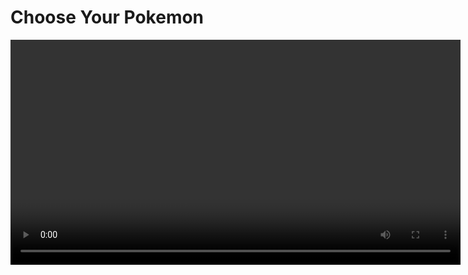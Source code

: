 # Choose Your Pokemon

<video controls width="720">

<source 
  src="./.github/videos/2022-09-13 22-33-28.mkv" 
  type="video/webm" 
/>

Sorry, your browser doesn't support embedded videos.

</video>
